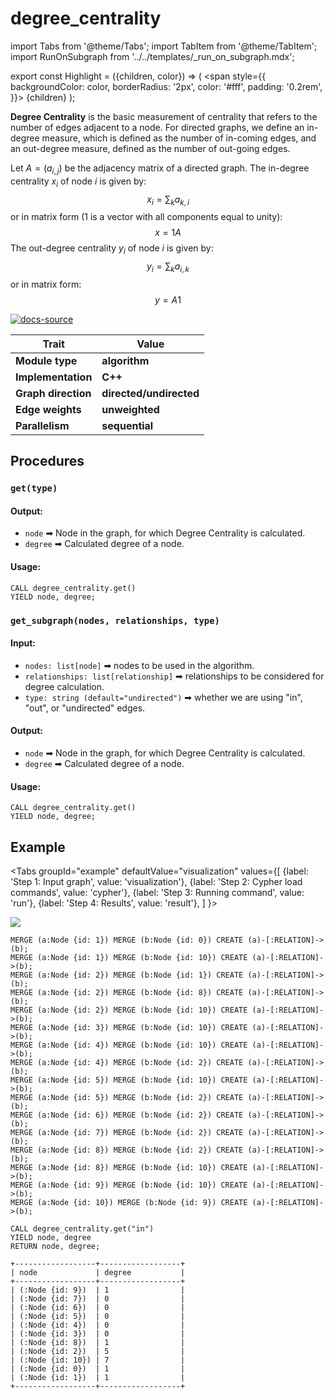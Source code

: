 # degree_centrality

import Tabs from '@theme/Tabs';
import TabItem from '@theme/TabItem';
import RunOnSubgraph from '../../templates/_run_on_subgraph.mdx';

export const Highlight = ({children, color}) => (
<span
style={{
      backgroundColor: color,
      borderRadius: '2px',
      color: '#fff',
      padding: '0.2rem',
    }}>
{children}
</span>
);

**Degree Centrality** is the basic measurement of centrality that refers to the
number of edges adjacent to a node. For directed graphs, we define an in-degree
measure, which is defined as the number of in-coming edges, and an out-degree
measure, defined as the number of out-going edges.

Let $A = (a_{i,j})$ be the adjacency matrix of a directed graph. The in-degree centrality $x_{i}$ of node $i$ is given by: $$x_{i} = \sum_k a_{k,i}$$ or in matrix form (1 is a vector with all components equal to unity): $$x = 1 A$$ The out-degree centrality $y_{i}$ of node $i$ is given by: $$y_{i} = \sum_k a_{i,k}$$ or in matrix form: $$y = A 1$$

[![docs-source](https://img.shields.io/badge/source-degree_centrality-FB6E00?logo=github&style=for-the-badge)](https://github.com/memgraph/mage/blob/main/cpp/degree_centrality_module/algorithm/degree_centrality_module.cpp)

| Trait               | Value                                                 |
| ------------------- | ----------------------------------------------------- |
| **Module type**     | <Highlight color="#FB6E00">**algorithm**</Highlight>  |
| **Implementation**  | <Highlight color="#FB6E00">**C++**</Highlight>        |
| **Graph direction** | <Highlight color="#FB6E00">**directed/undirected**</Highlight>   |
| **Edge weights**    | <Highlight color="#FB6E00">**unweighted**</Highlight> |
| **Parallelism**     | <Highlight color="#FB6E00">**sequential**</Highlight> |

## Procedures

<RunOnSubgraph/>

### `get(type)`

#### Output:

- `node` ➡ Node in the graph, for which Degree Centrality is calculated.
- `degree` ➡ Calculated degree of a node.

#### Usage:

```cypher
CALL degree_centrality.get()
YIELD node, degree;
```

### `get_subgraph(nodes, relationships, type)`

#### Input:

- `nodes: list[node]` ➡ nodes to be used in the algorithm.
- `relationships: list[relationship]` ➡ relationships to be considered for 
degree calculation.
- `type: string (default="undirected")` ➡ whether we are using "in", "out", or 
"undirected" edges.

#### Output:

- `node` ➡ Node in the graph, for which Degree Centrality is calculated.
- `degree` ➡ Calculated degree of a node.

#### Usage:

```cypher
CALL degree_centrality.get()
YIELD node, degree;
```

## Example

<Tabs
groupId="example"
defaultValue="visualization"
values={[
{label: 'Step 1: Input graph', value: 'visualization'},
{label: 'Step 2: Cypher load commands', value: 'cypher'},
{label: 'Step 3: Running command', value: 'run'},
{label: 'Step 4: Results', value: 'result'},
]
}>
<TabItem value="visualization">

![](/pages/advanced-algorithms/available-algorithms/cycles/memgraph-degree-centrality.png)

  </TabItem>
  <TabItem value="cypher">

```cypher
MERGE (a:Node {id: 1}) MERGE (b:Node {id: 0}) CREATE (a)-[:RELATION]->(b);
MERGE (a:Node {id: 1}) MERGE (b:Node {id: 10}) CREATE (a)-[:RELATION]->(b);
MERGE (a:Node {id: 2}) MERGE (b:Node {id: 1}) CREATE (a)-[:RELATION]->(b);
MERGE (a:Node {id: 2}) MERGE (b:Node {id: 8}) CREATE (a)-[:RELATION]->(b);
MERGE (a:Node {id: 2}) MERGE (b:Node {id: 10}) CREATE (a)-[:RELATION]->(b);
MERGE (a:Node {id: 3}) MERGE (b:Node {id: 10}) CREATE (a)-[:RELATION]->(b);
MERGE (a:Node {id: 4}) MERGE (b:Node {id: 10}) CREATE (a)-[:RELATION]->(b);
MERGE (a:Node {id: 4}) MERGE (b:Node {id: 2}) CREATE (a)-[:RELATION]->(b);
MERGE (a:Node {id: 5}) MERGE (b:Node {id: 10}) CREATE (a)-[:RELATION]->(b);
MERGE (a:Node {id: 5}) MERGE (b:Node {id: 2}) CREATE (a)-[:RELATION]->(b);
MERGE (a:Node {id: 6}) MERGE (b:Node {id: 2}) CREATE (a)-[:RELATION]->(b);
MERGE (a:Node {id: 7}) MERGE (b:Node {id: 2}) CREATE (a)-[:RELATION]->(b);
MERGE (a:Node {id: 8}) MERGE (b:Node {id: 2}) CREATE (a)-[:RELATION]->(b);
MERGE (a:Node {id: 8}) MERGE (b:Node {id: 10}) CREATE (a)-[:RELATION]->(b);
MERGE (a:Node {id: 9}) MERGE (b:Node {id: 10}) CREATE (a)-[:RELATION]->(b);
MERGE (a:Node {id: 10}) MERGE (b:Node {id: 9}) CREATE (a)-[:RELATION]->(b);
```

  </TabItem>
  <TabItem value="run">

```cypher
CALL degree_centrality.get("in")
YIELD node, degree
RETURN node, degree;
```

  </TabItem>
  <TabItem value="result">

```plaintext
+------------------+------------------+
| node             | degree           |
+------------------+------------------+
| (:Node {id: 9})  | 1                |
| (:Node {id: 7})  | 0                |
| (:Node {id: 6})  | 0                |
| (:Node {id: 5})  | 0                |
| (:Node {id: 4})  | 0                |
| (:Node {id: 3})  | 0                |
| (:Node {id: 8})  | 1                |
| (:Node {id: 2})  | 5                |
| (:Node {id: 10}) | 7                |
| (:Node {id: 0})  | 1                |
| (:Node {id: 1})  | 1                |
+------------------+------------------+

```

  </TabItem>
</Tabs>
